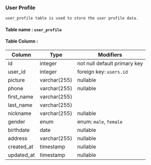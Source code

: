 ### User Profile

    user_profile table is used to store the user profile data.

#### Table name : `user_profile`

#### Table Column :

| Column     | Type         | Modifiers                    |
| ---------- | ------------ | ---------------------------- |
| id         | integer      | not null default primary key |
| user_id    | integer      | foreign key: `users.id`      |
| picture    | varchar(255) | nullable                     |
| phone      | varchar(255) | nullable                     |
| first_name | varchar(255) |                              |
| last_name  | varchar(255) |                              |
| nickname   | varchar(255) | nullable                     |
| gender     | enum         | enum: `male`, `female`       |
| birthdate  | date         | nullable                     |
| address    | varchar(255) | nullable                     |
| created_at | timestamp    | nullable                     |
| updated_at | timestamp    | nullable                     |
